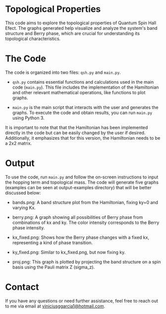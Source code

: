 # Topological Properties
This code aims to explore the topological properties of Quantum Spin Hall Efect. The graphs generated help visualize and analyze the system's band structure and Berry phase, which are crucial for understanding its topological characteristics.

# The Code
The code is organized into two files: `qsh.py` and `main.py`. 

- `qsh.py` contains essential functions and calculations used in the main code (`main.py`). This file includes the implementation of the Hamiltonian and other relevant mathematical operations, like functions to plot graphs.

- `main.py` is the main script that interacts with the user and generates the graphs. To execute the code and obtain results, you can run `main.py` using Python 3.


It is important to note that that the Hamiltonian has been implemented directly in the code but can be easily changed by the user if desired. Additionally, it emphasizes that for this version, the Hamiltonian needs to be a 2x2 matrix.

# Output
To use the code, run `main.py` and follow the on-screen instructions to input the hopping term and topological mass. The code will generate five graphs (examples can be seen at output-examples directory) that will be better discussed below:

- bands.png: A band structure plot from the Hamiltonian, fixing ky=0 and varying Kx.

- berry.png: A graph showing all possibilities of Berry phase from combinations of kx and ky. The color intensity corresponds to the Berry phase intensity.

- kx_fixed.png: Shows how the Berry phase changes with a fixed kx, representing a kind of phase transition.

- ky_fixed.png: Similar to kx_fixed.png, but now fixing ky.

- proj.png: This graph is plotted by projecting the band structure on a spin basis using the Pauli matrix Z (sigma_z).

# Contact
If you have any questions or need further assistance, feel free to reach out to me via email at viniciusggarcia1@hotmail.com.